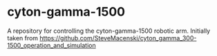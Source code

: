 # cyton-gamma-1500
A repository for controlling the cyton-gamma-1500 robotic arm.
Initially taken from https://github.com/SteveMacenski/cyton_gamma_300-1500_operation_and_simulation
